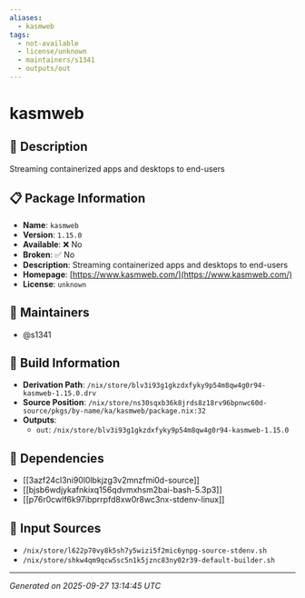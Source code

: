```yaml
---
aliases:
  - kasmweb
tags:
  - not-available
  - license/unknown
  - maintainers/s1341
  - outputs/out
---
```


# kasmweb

## 📝 Description

Streaming containerized apps and desktops to end-users

## 📋 Package Information

- **Name**: `kasmweb`
- **Version**: `1.15.0`
- **Available**: ❌ No
- **Broken**: ✅ No
- **Description**: Streaming containerized apps and desktops to end-users
- **Homepage**: [https://www.kasmweb.com/](https://www.kasmweb.com/)
- **License**: `unknown`
## 👥 Maintainers

- @s1341


## 🔧 Build Information

- **Derivation Path**: `/nix/store/blv3i93g1gkzdxfyky9p54m8qw4g0r94-kasmweb-1.15.0.drv`
- **Source Position**: `/nix/store/ns30sqxb36k8jrds8z18rv96bpnwc60d-source/pkgs/by-name/ka/kasmweb/package.nix:32`
- **Outputs**:
  - `out`:  `/nix/store/blv3i93g1gkzdxfyky9p54m8qw4g0r94-kasmweb-1.15.0`

## 🔗 Dependencies

- [[3azf24cl3ni90l0lbkjzg3v2mnzfmi0d-source]]
- [[bjsb6wdjykafnkixq156qdvmxhsm2bai-bash-5.3p3]]
- [[p76r0cwlf6k97ibprrpfd8xw0r8wc3nx-stdenv-linux]]

## 📁 Input Sources

- `/nix/store/l622p70vy8k5sh7y5wizi5f2mic6ynpg-source-stdenv.sh`
- `/nix/store/shkw4qm9qcw5sc5n1k5jznc83ny02r39-default-builder.sh`

---
*Generated on 2025-09-27 13:14:45 UTC*
